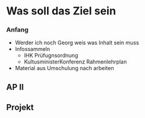 # Was soll das Ziel sein
### Anfang
- Werder ich noch Georg weis was Inhalt sein muss 
- Infossammeln
	- IHK Prüfugnsordnung
	- KultusministerKonferenz Rahmenlehrplan
- Material aus Umschulung nach arbeiten

## AP II
## Projekt
